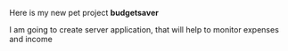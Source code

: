 Here is my new pet project **budgetsaver**

I am going to create server application, that will help to monitor expenses and income
